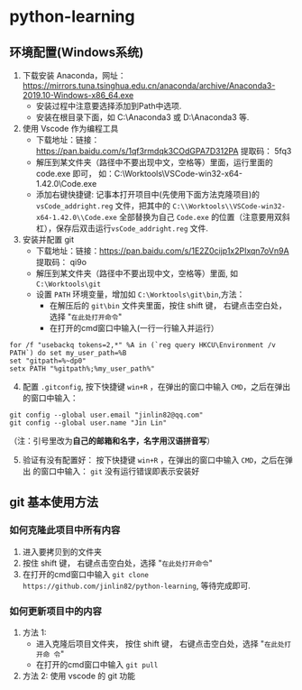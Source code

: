 # python-learning
## 环境配置(Windows系统)
1. 下载安装 Anaconda，网址：
   https://mirrors.tuna.tsinghua.edu.cn/anaconda/archive/Anaconda3-2019.10-Windows-x86_64.exe
   - 安装过程中注意要选择添加到Path中选项.
   - 安装在根目录下面，如 C:\Anaconda3 或 D:\Anaconda3 等.
2. 使用 Vscode 作为编程工具
   - 下载地址：链接：https://pan.baidu.com/s/1qf3rmdqk3COdGPA7D312PA 提取码： 5fq3
   - 解压到某文件夹（路径中不要出现中文，空格等）里面，运行里面的 code.exe 即可，
     如：C:\Worktools\VSCode-win32-x64-1.42.0\Code.exe
   - 添加右键快捷键: 记事本打开项目中(先使用下面方法克隆项目)的 `vsCode_addright.reg` 文件，把其中的
     `C:\\Worktools\\VSCode-win32-x64-1.42.0\\Code.exe` 全部替换为自己
     `Code.exe` 的位置（注意要用双斜杠），保存后双击运行`vsCode_addright.reg` 文件.
3. 安装并配置 git
   - 下载地址：链接：https://pan.baidu.com/s/1E2Z0cijp1x2PIxqn7oVn9A 提取码： qi9o
   - 解压到某文件夹（路径中不要出现中文，空格等）里面, 如 `C:\Worktools\git`
   - 设置 `PATH` 环境变量，增加如 `C:\Worktools\git\bin`,方法：
	 + 在解压后的 `git\bin` 文件夹里面，按住 shift 键， 右键点击空白处，选择 "`在此处打开命令`"
	 + 在打开的cmd窗口中输入(一行一行输入并运行）
```
for /f "usebackq tokens=2,*" %A in (`reg query HKCU\Environment /v PATH`) do set my_user_path=%B
set "gitpath=%~dp0"
setx PATH "%gitpath%;%my_user_path%"
```
   4. 配置 `.gitconfig`, 按下快捷键 `win+R` ，在弹出的窗口中输入 `CMD`，之后在弹出
      的窗口中输入：
```
git config --global user.email "jinlin82@qq.com"
git config --global user.name "Jin Lin"
```
（注：引号里改为**自己的邮箱和名字，名字用汉语拼音写**）

   5. 验证有没有配置好： 按下快捷键 `win+R` ，在弹出的窗口中输入 `CMD`，之后在弹出
      的窗口中输入： `git` 没有运行错误即表示安装好

## git 基本使用方法

### 如何克隆此项目中所有内容

1. 进入要拷贝到的文件夹
2. 按住 shift 键， 右键点击空白处，选择 "`在此处打开命令`"
3. 在打开的cmd窗口中输入 `git clone
   https://github.com/jinlin82/python-learning`, 等待完成即可.

### 如何更新项目中的内容
1. 方法 1:
   - 进入克隆后项目文件夹， 按住 shift 键， 右键点击空白处，选择 "`在此处打开命
     令`"
   - 在打开的cmd窗口中输入 `git pull`
2. 方法 2: 使用 vscode 的 git 功能
